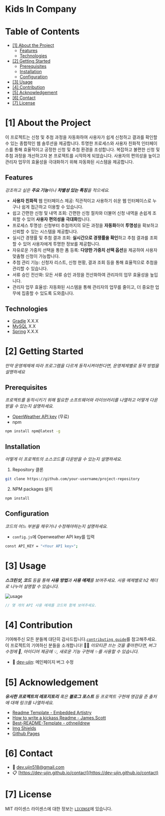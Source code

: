 # Kids In Company

<!--배지-->
<!-- ![MIT License][license-shield] ![Repository Size][repository-size-shield] ![Issue Closed][issue-closed-shield] -->

<!--프로젝트 대문 이미지-->

<!--프로젝트 버튼-->
<!-- [![Readme in English][readme-eng-shield]][readme-eng-url] [![View Demo][view-demo-shield]][view-demo-url] [![Report bug][report-bug-shield]][report-bug-url] [![Request feature][request-feature-shield]][request-feature-url] -->

<!--목차-->
# Table of Contents
- [[1] About the Project](#1-about-the-project)
  - [Features](#features)
  - [Technologies](#technologies)
- [[2] Getting Started](#2-getting-started)
  - [Prerequisites](#prerequisites)
  - [Installation](#installation)
  - [Configuration](#configuration)
- [[3] Usage](#3-usage)
- [[4] Contribution](#4-contribution)
- [[5] Acknowledgement](#5-acknowledgement)
- [[6] Contact](#6-contact)
- [[7] License](#7-license)



# [1] About the Project

이 프로젝트는 신청 및 추첨 과정을 자동화하여 사용자가 쉽게 신청하고 결과를 확인할 수 있는 종합적인 웹 솔루션을 제공합니다. 투명한 프로세스와 사용자 친화적 인터페이스를 통해 효율적이고 공정한 신청 및 추첨 환경을 조성합니다.
복잡하고 불편한 신청 및 추첨 과정을 개선하고자 본 프로젝트를 시작하게 되었습니다. 사용자의 편의성을 높이고 관리자 업무의 효율성을 극대화하기 위해 자동화된 시스템을 제공합니다.

## Features
*강조하고 싶은 **주요 기능**이나 **차별성 있는 특징**을 적으세요.*
- **사용자 친화적** 웹 인터페이스 제공: 직관적이고 사용하기 쉬운 웹 인터페이스로 누구나 쉽게 접근하고 이용할 수 있습니다.
- 쉽고 간편한 신청 및 내역 조회: 간편한 신청 절차와 더불어 신청 내역을 손쉽게 조회할 수 있어 **사용자 편의성을 극대화**합니다.
- 프로세스 투명성: 신청부터 추첨까지의 모든 과정을 **자동화**하여 **투명성**을 확보하고 신뢰할 수 있는 시스템을 제공합니다.
- 실시간 경쟁률 및 추첨 결과 조회: **실시간으로 경쟁률을 확인**하고 추첨 결과를 조회할 수 있어 사용자에게 투명한 정보를 제공합니다.
- 자유로운 가중치 선택을 통한 폼 등록: **다양한 가중치 선택 옵션**을 제공하여 사용자 맞춤형 신청이 가능합니다.
- 추첨 관리 기능: 신청자 리스트, 신청 현황, 결과 조회 등을 통해 효율적으로 추첨을 관리할 수 있습니다.
- 서류 승인 전산화: 모든 서류 승인 과정을 전산화하여 관리자의 업무 효율성을 높입니다.
- 관리자 업무 효율성: 자동화된 시스템을 통해 관리자의 업무를 줄이고, 더 중요한 업무에 집중할 수 있도록 도와줍니다.

## Technologies

- [Gradle](https://gradle.org/) X.X.X
- [MySQL](https://www.mysql.com/) X.X
- [Spring](https://spring.io/) X.X.X



# [2] Getting Started
*만약 운영체제에 따라 프로그램을 다르게 동작시켜야한다면, 운영체제별로 동작 방법을 설명하세요*

## Prerequisites
*프로젝트를 동작시키기 위해 필요한 소프트웨어와 라이브러리를 나열하고 어떻게 다운받을 수 있는지 설명하세요.*

- [OpenWeather API key](https://openweathermap.org/) (무료)
- npm
```bash
npm install npm@latest -g
```

## Installation
*어떻게 이 프로젝트의 소스코드를 다운받을 수 있는지 설명하세요.*
1. Repository 클론
```bash
git clone https://github.com/your-username/project-repository
```
2. NPM packages 설치
```bash
npm install
```

## Configuration
*코드의 어느 부분을 채우거나 수정해야하는지 설명하세요.*
- `config.js`에 Openweather API key를 입력
```bash
const API_KEY = "<Your API key>";
```



# [3] Usage
***스크린샷, 코드** 등을 통해 **사용 방법**과 **사용 예제**를 보여주세요. 사용 예제별로 h2 헤더로 나누어 설명할 수 있습니다.*

![usage](img/usage.png)

```java
// 몇 개의 API 사용 예제를 코드와 함께 보여주세요.
```



# [4] Contribution
기여해주신 모든 분들께 대단히 감사드립니다.[`contributing guide`][contribution-url]를 참고해주세요.
이 프로젝트의 기여하신 분들을 소개합니다! 🙆‍♀️
*이모티콘 쓰는 것을 좋아한다면, 버그 수정에 🐞, 아이디어 제공에 💡, 새로운 기능 구현에 ✨를 사용할 수 있습니다.*
- 🐞 [dev-ujin](https://github.com/dev-ujin): 메인페이지 버그 수정



# [5] Acknowledgement
***유사한 프로젝트의 레포지토리** 혹은 **블로그 포스트** 등 프로젝트 구현에 영감을 준 출처에 대해 링크를 나열하세요.*

- [Readme Template - Embedded Artistry](https://embeddedartistry.com/blog/2017/11/30/embedded-artistry-readme-template/)
- [How to write a kickass Readme - James.Scott](https://dev.to/scottydocs/how-to-write-a-kickass-readme-5af9)
- [Best-README-Template - othneildrew](https://github.com/othneildrew/Best-README-Template#prerequisites)
- [Img Shields](https://shields.io/)
- [Github Pages](https://pages.github.com/)



# [6] Contact
- 📧 dev.ujin518@gmail.com
- 📋 [https://dev-ujin.github.io/contact](https://dev-ujin.github.io/contact)



# [7] License
MIT 라이센스
라이센스에 대한 정보는 [`LICENSE`][license-url]에 있습니다.



<!--Url for Badges-->
[license-shield]: https://img.shields.io/github/license/dev-ujin/readme-template?labelColor=D8D8D8&color=04B4AE
[repository-size-shield]: https://img.shields.io/github/repo-size/dev-ujin/readme-template?labelColor=D8D8D8&color=BE81F7
[issue-closed-shield]: https://img.shields.io/github/issues-closed/dev-ujin/readme-template?labelColor=D8D8D8&color=FE9A2E

<!--Url for Buttons-->
[readme-eng-shield]: https://img.shields.io/badge/-readme%20in%20english-2E2E2E?style=for-the-badge
[view-demo-shield]: https://img.shields.io/badge/-%F0%9F%98%8E%20view%20demo-F3F781?style=for-the-badge
[view-demo-url]: https://dev-ujin.github.io
[report-bug-shield]: https://img.shields.io/badge/-%F0%9F%90%9E%20report%20bug-F5A9A9?style=for-the-badge
[report-bug-url]: https://github.com/dev-ujin/readme-template/issues
[request-feature-shield]: https://img.shields.io/badge/-%E2%9C%A8%20request%20feature-A9D0F5?style=for-the-badge
[request-feature-url]: https://github.com/dev-ujin/readme-template/issues

<!--URLS-->
[license-url]: LICENSE.md
[contribution-url]: CONTRIBUTION.md
[readme-eng-url]: ../README.md


